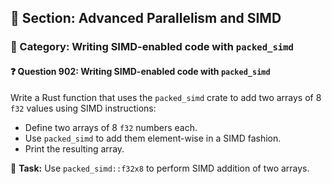 ## 📘 Section: Advanced Parallelism and SIMD
### 🔹 Category: Writing SIMD-enabled code with `packed_simd`
#### ❓ Question 902: Writing SIMD-enabled code with `packed_simd`

Write a Rust function that uses the `packed_simd` crate to add two arrays of 8 `f32` values using SIMD instructions:

- Define two arrays of 8 `f32` numbers each.
- Use `packed_simd` to add them element-wise in a SIMD fashion.
- Print the resulting array.

🔧 **Task:** Use `packed_simd::f32x8` to perform SIMD addition of two arrays.
